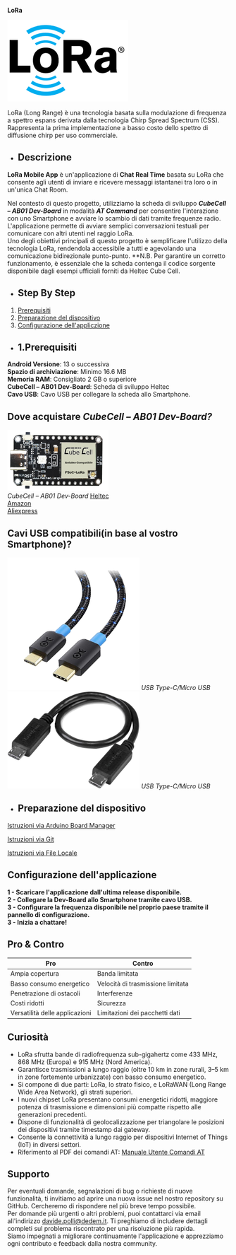 **LoRa**

![Logo](logo.png) 

LoRa (Long Range) è una tecnologia basata sulla modulazione di frequenza a spettro espans derivata dalla tecnologia Chirp Spread Spectrum (CSS). Rappresenta la prima implementazione a basso costo dello spettro di diffusione chirp per uso commerciale.

- ## **Descrizione**
**LoRa Mobile App** è un'applicazione di **Chat Real Time** basata su LoRa che consente agli utenti di inviare e ricevere messaggi istantanei tra loro o in un'unica Chat Room. <br>

Nel contesto di questo progetto, utilizziamo la scheda di sviluppo ***CubeCell – AB01 Dev-Board*** in modalità ***AT Command*** per consentire l'interazione con uno Smartphone e avviare lo scambio di dati tramite frequenze radio. L'applicazione permette di avviare semplici conversazioni testuali per comunicare con altri utenti nel raggio LoRa.<br>
Uno degli obiettivi principali di questo progetto è semplificare l'utilizzo della tecnologia LoRa, rendendola accessibile a tutti e agevolando una comunicazione bidirezionale punto-punto.
**N.B. Per garantire un corretto funzionamento, è essenziale che la scheda contenga il codice sorgente disponibile dagli esempi ufficiali forniti da Heltec Cube Cell.<br> 

- ## Step By Step
1. [Prerequisiti](#prerequisiti)<br>
2. [Preparazione del dispositivo](#preparazione)<br>
3. [Configurazione dell'appliczione](#configurazione)<br>

- ## 1.Prerequisiti
**Android Versione**: 13 o successiva<br>
**Spazio di archiviazione**: Minimo 16.6 MB<br>
**Memoria RAM**: Consigliato 2 GB o superiore<br>
**CubeCell – AB01 Dev-Board**: Scheda di sviluppo Heltec<br>
**Cavo USB**: Cavo USB per collegare la scheda allo Smartphone.

## Dove acquistare *CubeCell – AB01 Dev-Board?*<div id="prerequisiti"></div>
![HTTCAB01](httcab01.png)<br>*CubeCell – AB01 Dev-Board*
[Heltec](https://heltec.org/project/htcc-ab01-v2/)<br>
[Amazon](https://www.amazon.it/LoRaWAN-sviluppo-ASR6501-energetico-Intelligent/dp/B07ZH7NL38/ref=sr_1_1?__mk_it_IT=%C3%85M%C3%85%C5%BD%C3%95%C3%91&crid=2E73JV8F1KPLV&keywords=heltec+cubecell&qid=1701754977&sprefix=heltec+cubecel%2Caps%2C148&sr=8-1)<br>
[Aliexpress](https://it.aliexpress.com/item/1005005444339915.html?spm=a2g0o.productlist.main.3.1d7150b2TFr0YZ&algo_pvid=b9b676a0-1f19-4aaf-807d-e712d7758b64&algo_exp_id=b9b676a0-1f19-4aaf-807d-e712d7758b64-1&pdp_npi=4%40dis%21EUR%2116.48%2116.48%21%21%2117.45%21%21%402103209b17017550135711815e8815%2112000033106113757%21sea%21IT%210%21AB&curPageLogUid=SzqEk2lL0gTd)<br>

## Cavi USB compatibili(in base al vostro Smartphone)?
![TypeC/MicroUSB](cable.png) *USB Type-C/Micro USB*
![TypeC/MicroUSB](cable2.png) *USB Type-C/Micro USB*

- ## Preparazione del dispositivo<br><div id="preparazione"></div>
[Istruzioni via Arduino Board Manager](https://docs.heltec.org/en/node/asr650x/htcc_ab01/quick_start.html#use-arduino-board-manager)<br>

[Istruzioni via Git](https://docs.heltec.org/en/node/asr650x/htcc_ab01/quick_start.html#via-git)<br>

[Istruzioni via File Locale](https://docs.heltec.org/en/node/asr650x/htcc_ab01/quick_start.html#via-local-file)<br>



## Configurazione dell'applicazione<br><div id="configurazione"></div>
**1 - Scaricare l'applicazione dall'ultima release disponibile.**<br>
**2 - Collegare la Dev-Board allo Smartphone tramite cavo USB.**<br>
**3 - Configurare la frequenza disponibile nel proprio paese tramite il pannello di configurazione.**<br>
**3 - Inizia a chattare!**<br>


## **Pro & Contro**

| **Pro**                                       | **Contro**                                              |
|-----------------------------------------------|----------------------------------------------------------|
| Ampia copertura                               | Banda limitata                                           |
| Basso consumo energetico                       | Velocità di trasmissione limitata                         |
| Penetrazione di ostacoli                       | Interferenze                                             |
| Costi ridotti                                  | Sicurezza                                                |
| Versatilità delle applicazioni                 | Limitazioni dei pacchetti dati                            |


## **Curiosità**

- LoRa sfrutta bande di radiofrequenza sub-gigahertz come 433 MHz, 868 MHz (Europa) e 915 MHz (Nord America).
- Garantisce trasmissioni a lungo raggio (oltre 10 km in zone rurali, 3–5 km in zone fortemente urbanizzate) con basso consumo energetico.
- Si compone di due parti: LoRa, lo strato fisico, e LoRaWAN (Long Range Wide Area Network), gli strati superiori.
- I nuovi chipset LoRa presentano consumi energetici ridotti, maggiore potenza di trasmissione e dimensioni più compatte rispetto alle generazioni precedenti.
- Dispone di funzionalità di geolocalizzazione per triangolare le posizioni dei dispositivi tramite timestamp dai gateway.
- Consente la connettività a lungo raggio per dispositivi Internet of Things (IoT) in diversi settori.
- Riferimento al PDF dei comandi AT: [Manuale Utente Comandi AT](https://resource.heltec.cn/download/CubeCell/AT_Command_list/CubeCell_Series_AT_Command_User_Manual_V0.4.pdf)

## **Supporto**

Per eventuali domande, segnalazioni di bug o richieste di nuove funzionalità, ti invitiamo ad aprire una nuova issue nel nostro repository su GitHub. Cercheremo di rispondere nel più breve tempo possibile.<br>
Per domande più urgenti o altri problemi, puoi contattarci via email all'indirizzo davide.polli@dedem.it. Ti preghiamo di includere dettagli completi sul problema riscontrato per una risoluzione più rapida.<br>
Siamo impegnati a migliorare continuamente l'applicazione e apprezziamo ogni contributo e feedback dalla nostra community.<br>

